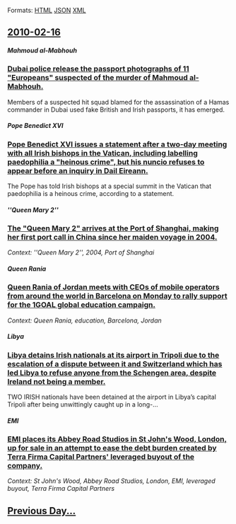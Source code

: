 
Formats: [HTML](2010/02/16/index.html)  [JSON](2010/02/16/index.json)  [XML](2010/02/16/index.xml)  

## [2010-02-16](/news/2010/02/16/index.md)

##### Mahmoud al-Mabhouh
### [Dubai police release the passport photographs of 11 "Europeans" suspected of the murder of Mahmoud al-Mabhouh. ](/news/2010/02/16/dubai-police-release-the-passport-photographs-of-11-aeuropeansa-suspected-of-the-murder-of-mahmoud-al-mabhouh.md)
Members of a suspected hit squad blamed for the assassination of a Hamas commander in Dubai used fake British and Irish passports, it has emerged.

##### Pope Benedict XVI
### [Pope Benedict XVI issues a statement after a two-day meeting with all Irish bishops in the Vatican, including labelling paedophilia a "heinous crime", but his nuncio refuses to appear before an inquiry in Dail Eireann. ](/news/2010/02/16/pope-benedict-xvi-issues-a-statement-after-a-two-day-meeting-with-all-irish-bishops-in-the-vatican-including-labelling-paedophilia-a-heino.md)
The Pope has told Irish bishops at a special summit in the Vatican that paedophilia is a heinous crime, according to a statement.

##### ''Queen Mary 2''
### [The "Queen Mary 2" arrives at the Port of Shanghai, making her first port call in China since her maiden voyage in 2004. ](/news/2010/02/16/the-queen-mary-2-arrives-at-the-port-of-shanghai-making-her-first-port-call-in-china-since-her-maiden-voyage-in-2004.md)
_Context: ''Queen Mary 2'', 2004, Port of Shanghai_

##### Queen Rania
### [Queen Rania of Jordan meets with CEOs of mobile operators from around the world in Barcelona on Monday to rally support for the 1GOAL global education campaign. ](/news/2010/02/16/queen-rania-of-jordan-meets-with-ceos-of-mobile-operators-from-around-the-world-in-barcelona-on-monday-to-rally-support-for-the-1goal-global.md)
_Context: Queen Rania, education, Barcelona, Jordan_

##### Libya
### [Libya detains Irish nationals at its airport in Tripoli due to the escalation of a dispute between it and Switzerland which has led Libya to refuse anyone from the Schengen area, despite Ireland not being a member. ](/news/2010/02/16/libya-detains-irish-nationals-at-its-airport-in-tripoli-due-to-the-escalation-of-a-dispute-between-it-and-switzerland-which-has-led-libya-to.md)
TWO IRISH nationals have been detained at the airport in Libya&rsquo;s capital Tripoli after being unwittingly caught up in a long-&hellip;

##### EMI
### [EMI places its Abbey Road Studios in St John's Wood, London, up for sale in an attempt to ease the debt burden created by Terra Firma Capital Partners' leveraged buyout of the company. ](/news/2010/02/16/emi-places-its-abbey-road-studios-in-st-john-s-wood-london-up-for-sale-in-an-attempt-to-ease-the-debt-burden-created-by-terra-firma-capita.md)
_Context: St John's Wood, Abbey Road Studios, London, EMI, leveraged buyout, Terra Firma Capital Partners_

## [Previous Day...](/news/2010/02/15/index.md)

